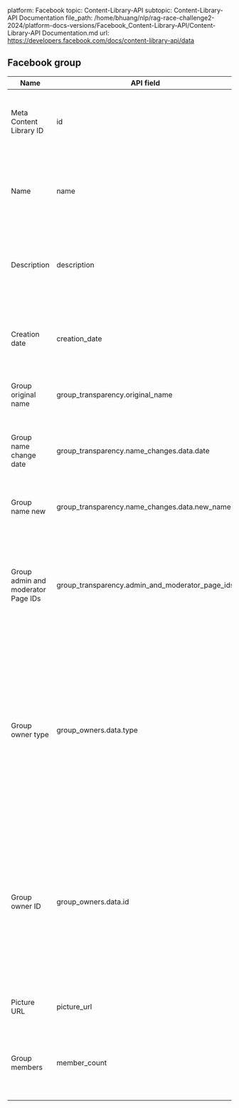 platform: Facebook
topic: Content-Library-API
subtopic: Content-Library-API Documentation
file_path: /home/bhuang/nlp/rag-race-challenge2-2024/platform-docs-versions/Facebook_Content-Library-API/Content-Library-API Documentation.md
url: https://developers.facebook.com/docs/content-library-api/data


## Facebook group

| Name | API field | Description | Products |
| --- | --- | --- | --- |
| Meta Content Library ID | id  | The Meta Content Library ID associated with the Facebook group. | Content Library API |
| Name | name | The name of the Facebook group. | Content Library<br><br>  <br><br>Content Library API |
| Description | description | The description of the Facebook group. | Content Library<br><br>  <br><br>Content Library API |
| Creation date | creation\_date | The date the Facebook group was created. | Content Library<br><br>  <br><br>Content Library API |
| Group original name | group\_transparency.original\_name | The original name of the Facebook group. | Content Library API |
| Group name change date | group\_transparency.name\_changes.data.date | The date the name of the Facebook group changed. | Content Library<br><br>  <br><br>Content Library API |
| Group name new | group\_transparency.name\_changes.data.new\_name | The new name of the Facebook group. | Content Library API |
| Group admin and moderator Page IDs | group\_transparency.admin\_and\_moderator\_page\_ids | The list of Meta Content Library IDs of Facebook Pages that are admins or moderators of the Facebook group. | Content Library API |
| Group owner type | group\_owners.data.type | The type of the group owner associated with the Facebook group.This field will display if the group owner is a professional profile or Page. Only the Meta Content Library Page ID will be shared. | Content Library API |
| Group owner ID | group\_owners.data.id | The Meta Content Library ID of the Facebook group owners.This field will display if the group owner is a professional profile or Page. Only the Meta Content Library Page ID will be shared. | Content Library API |
| Picture URL | picture\_url | The photo URL of the Facebook group. | Content Library API |
| Group members | member\_count | The number of members of the Facebook group. | Content Library<br><br>  <br><br>Content Library API |